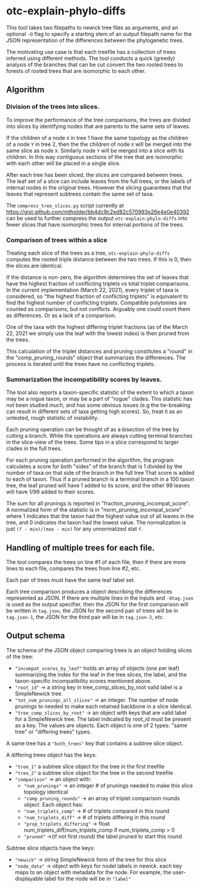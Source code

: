 # otc-explain-phylo-diffs
This tool takes two filepaths to newick tree files as arguments, 
and an optional `-O` flag to specify a starting stem of an output
filepath name for the JSON
representation of the differences between the phylogenetic trees.

The motivating use case is that each treefile has a collection of
trees inferred using different methods.
The tool conducts a quick (greedy) analysis of the branches that
can be cut convert the two rooted trees to forests of rooted trees
that are isomorphic to each other.

## Algorithm
### Division of the trees into slices.
To improve the performance of the tree comparisons, the trees are 
divided into slices by identifying nodes that are parents to the
same sets of leaves.

If the children of a node `X` in tree 1 have the same topology
as the children of a node `Y` in tree 2, then the the children 
of node `X` will be merged into the same slice as node `X`.
Similarly node `Y` will be merged into a slice with its children.
In this way contiguous sections of the tree that are isomorphic
with each other will be placed in a single slice.

After each tree has been sliced, the slices are compared between
trees.
The leaf set of a slice can include leaves from the full trees, or
the labels of internal nodes in the original trees.
However the slicing guarantees that the leaves that represent
subtrees contain the same set of taxa.

The `compress_tree_slices.py` script currently at https://gist.github.com/mtholder/bb4dc9c2ed82c570993e26e4e0e40392
can be used to further compress the output `otc-explain-phylo-diffs`
into fewer slices that have isomorphic trees for internal portions
of the trees.

### Comparison of trees within a slice
Treating each slice of the trees as a tree, `otc-explain-phylo-diffs`
computes the rooted triple distance between the two trees.
If this is 0, then the slices are identical.

If the distance is non-zero, the algorithm determines the set of 
leaves that have the highest fraction of conflicting triplets vs 
total triplet comparisons.
In the current implementation (March 22, 2021), every triplet of
taxa is considered, so "the highest fraction of conflicting triplets"
is equivalent to find the highest number of conflicting triplets.
Compatible polytomies are counted as comparisons, but not conflicts.
Arguably one could count them as differences. Or as a lack of a comparison.

One of the taxa with the highest differing triplet fractions
(as of the March 22, 2021 we simply use the leaf with the lowest
index) is then pruned from the trees.

This calculation of the triplet distances and pruning constitutes a "round"
in the "comp_pruning_rounds" object that summarizes the differences.
The process is iterated until the trees have no conflicting triplets.

### Summarization the incompatibility scores by leaves.
The tool also reports a taxon-specific statistic of the extent to 
which a taxon may be a rogue taxon, or may be a part of "rogue" clades.
This statistic has not been studied much, and has some obvious issues 
(e.g the tie-breaking can result in different sets of taxa getting high scores).
So, treat it as an untested, rough statistic of instability.

Each pruning operation can be thought of as a bisection of the tree by 
cutting a branch.
While the operations are always cutting terminal branches in the slice-view
of the trees.
Some tips in a slice correspond to larger clades in the full trees.

For each pruning operation performed in the algorithm, the program
calculates a score for both "sides" of the branch that is 1 divided 
by the number of taxa on that side of the branch in the full tree
That score is added to each of taxon. 
Thus if a pruned branch is  a terminal branch in a 100 taxon tree, 
the leaf pruned will have 1 added to its score, and the other 99 leaves
will have 1/99 added to their scores.

The sum for all prunings is reported in "fraction_pruning_incompat_score".
A normalized form of the statistic is in "norm_pruning_incompat_score" where
1 indicates that the taxon had the highest value out of all leaves in the
tree, and 0 indicates the taxon had the lowest value. 
The normalization is just `(f - min)/(max - min)` for any unnormalized 
stat `f`.

## Handling of multiple trees for each file.
The tool compares the trees on line #1 of each file, then if there
are more lines to each file, compares the trees from line #2, etc.

Each pair of trees must have the same leaf label set.

Each tree comparison produces a object describing the differences
represented as JSON.
If there are multiple lines in the inputs and `-Otag.json` is used
as the output specifier, then the JSON for the first comparison 
will be written in `tag.json`, the JSON for the second pair of trees
will be in `tag.json-1`, the JSON for the third pair will be in
`tag.json-2`, *etc*.



## Output schema
The schema of the JSON object comparing trees is an object holding
slices of the tree:

  * `"incompat_scores_by_leaf"` holds an array of objects (one per leaf) summarizing
  the index for the leaf in the tree slices, the label, and the taxon-specific
  incompatibility scores mentioned above.
  * `"root_id"` -> a string key in tree_comp_slices_by_root valid label is a SimpleNewick tree.
  * `"tot_num_prunings_all_slices"` -> an integer. The number of node prunings to needed to make each retained backbone in a slice identical.
  * `"tree_comp_slices_by_root"` -> an object with keys that are valid label for a SimpleNewick tree. The label indicated by root_id must be present as  a key. The values are objects. Each object is one of 2 types: "same tree" or "differing trees" types.

 A same tree has a `"both_trees"` key that contains a subtree slice object.

 A differing trees object has the keys:
  * `"tree_1"` a subtree slice object for the tree in the first treefile
  * `"tree_2"` a subtree slice object for the tree in the second treefile
  * `"comparison"` -> an object with:
      * `"num_prunings"` -> an integer # of prunings needed to make this slice topology identical
      * `"comp_pruning_rounds"` -> an array of triplet comparison rounds object. Each object has:
       * `"num_triplets_comp"` -> # of triplets compared in this round
       * `"num_triplets_diff"` -> # of triplets differing in this round
       * `"prop_triplets_differing"` -> float num_triplets_diff/num_triplets_comp if num_triplets_comp > 0
       * `"pruned"` ->(if not first round) the label pruned to start this round

Subtree slice objects have the keys:
  * `"newick"` -> string SimpleNewick form of the tree for this slice 
  * `"node_data"` -> object with keys for nodel labels in newick. each key maps to an object with metadata for the node.  For example, the user-displayable label for the node will be in `"label"`
